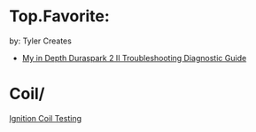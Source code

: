 # Top.Favorite:
by: Tyler Creates
- [My in Depth Duraspark 2 II Troubleshooting Diagnostic Guide](https://youtu.be/RylhE4_HSPU)

# Coil/
[Ignition Coil Testing](https://youtu.be/h8vSwfnX3Xc)
